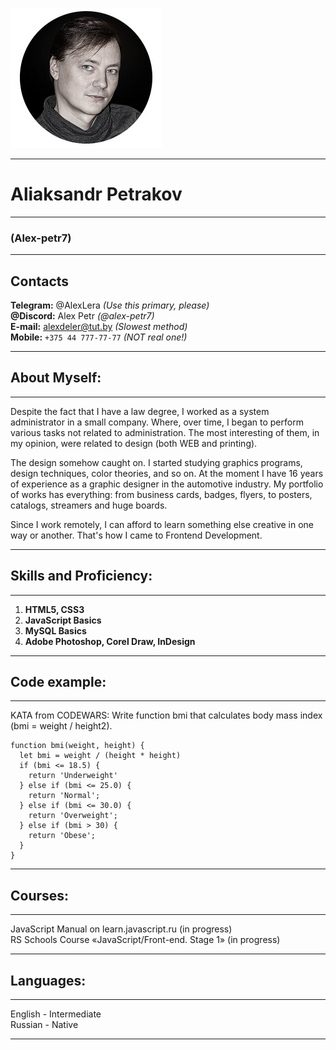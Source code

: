 ![Aliaksandr Petrakov](petr.jpg "icon")
***
# Aliaksandr Petrakov
---
### (Alex-petr7)
***

## Contacts

**Telegram:** @AlexLera *(Use this primary, please)*        
**@Discord:** Alex Petr *(@alex-petr7)*     
**E-mail:** alexdeler@tut.by *(Slowest method)*     
**Mobile:** `+375 44 777-77-77` *(NOT real one!)*       

***

## About Myself:
---
Despite the fact that I have a law degree, I worked as a system administrator in a small company. Where, over time, I began to perform various tasks not related to administration. The most interesting of them, in my opinion, were related to design (both WEB and printing).        

The design somehow caught on. I started studying graphics programs, design techniques, color theories, and so on. At the moment I have 16 years of experience as a graphic designer in the automotive industry. My portfolio of works has everything: from business cards, badges, flyers, to posters, catalogs, streamers and huge boards.     

Since I work remotely, I can afford to learn something else creative in one way or another. That's how I came to Frontend Development.

---

## Skills and Proficiency:
---
1. **HTML5, CSS3**
2. **JavaScript Basics**
3. **MySQL Basics**
4. **Adobe Photoshop, Corel Draw, InDesign**
---

## Code example:
---
KATA from CODEWARS: Write function bmi that calculates body mass index (bmi = weight / height2).

```
function bmi(weight, height) {
  let bmi = weight / (height * height)
  if (bmi <= 18.5) {
    return 'Underweight'
  } else if (bmi <= 25.0) {
    return 'Normal';
  } else if (bmi <= 30.0) {
    return 'Overweight';
  } else if (bmi > 30) {
    return 'Obese';
  }
}
```
---

## Courses:
---
JavaScript Manual on learn.javascript.ru (in progress)       
RS Schools Course «JavaScript/Front-end. Stage 1» (in progress)
***


## Languages:        
---
English - Intermediate      
Russian - Native
***
